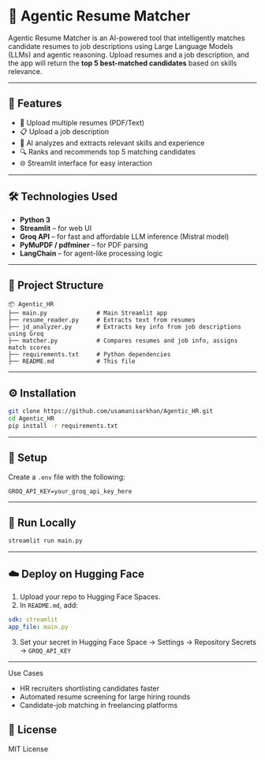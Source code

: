 
# 🧠 Agentic Resume Matcher

Agentic Resume Matcher is an AI-powered tool that intelligently matches candidate resumes to job descriptions using Large Language Models (LLMs) and agentic reasoning. Upload resumes and a job description, and the app will return the **top 5 best-matched candidates** based on skills relevance.

---

## 🚀 Features

- 📄 Upload multiple resumes (PDF/Text)
- 📋 Upload a job description
- 🧠 AI analyzes and extracts relevant skills and experience
- 🔍 Ranks and recommends top 5 matching candidates
- 🌐 Streamlit interface for easy interaction

---

## 🛠️ Technologies Used

- **Python 3**
- **Streamlit** – for web UI
- **Groq API** – for fast and affordable LLM inference (Mistral model)
- **PyMuPDF / pdfminer** – for PDF parsing
- **LangChain** – for agent-like processing logic

---

## 📁 Project Structure

```
📦 Agentic_HR
├── main.py              # Main Streamlit app
├── resume_reader.py     # Extracts text from resumes
├── jd_analyzer.py       # Extracts key info from job descriptions using Groq
├── matcher.py           # Compares resumes and job info, assigns match scores
├── requirements.txt     # Python dependencies
├── README.md            # This file
```

---

## ⚙️ Installation

```bash
git clone https://github.com/usamanisarkhan/Agentic_HR.git
cd Agentic_HR
pip install -r requirements.txt
```

---

## 🔑 Setup

Create a `.env` file with the following:

```env
GROQ_API_KEY=your_groq_api_key_here
```

---

## 🧪 Run Locally

```bash
streamlit run main.py
```

---

## ☁️ Deploy on Hugging Face

1. Upload your repo to Hugging Face Spaces.
2. In `README.md`, add:
```yaml
sdk: streamlit
app_file: main.py
```
3. Set your secret in Hugging Face Space → Settings → Repository Secrets → `GROQ_API_KEY`

---

 Use Cases

- HR recruiters shortlisting candidates faster
- Automated resume screening for large hiring rounds
- Candidate-job matching in freelancing platforms


## 📃 License

MIT License
